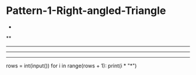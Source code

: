 # Pattern-1-Right-angled-Triangle
*
**
***
****
*****

rows = int(input())
for i in range(rows + 1):
    print(i * "*")
